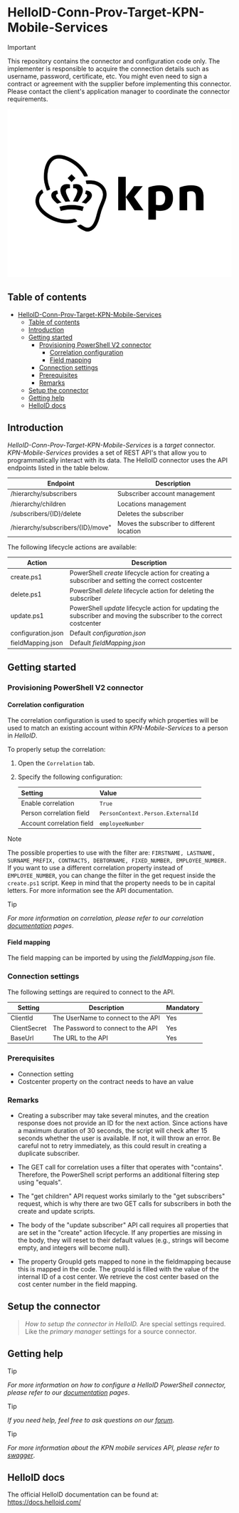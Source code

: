 # HelloID-Conn-Prov-Target-KPN-Mobile-Services

> [!IMPORTANT]
> This repository contains the connector and configuration code only. The implementer is responsible to acquire the connection details such as username, password, certificate, etc. You might even need to sign a contract or agreement with the supplier before implementing this connector. Please contact the client's application manager to coordinate the connector requirements.

<p align="center">
  <img src="https://github.com/Tools4everBV/HelloID-Conn-Prov-Target-KPN-Mobile-Services/blob/main/Logo.png?raw=true">
</p>

## Table of contents

- [HelloID-Conn-Prov-Target-KPN-Mobile-Services](#helloid-conn-prov-target-kpn-mobile-services)
  - [Table of contents](#table-of-contents)
  - [Introduction](#introduction)
  - [Getting started](#getting-started)
    - [Provisioning PowerShell V2 connector](#provisioning-powershell-v2-connector)
      - [Correlation configuration](#correlation-configuration)
      - [Field mapping](#field-mapping)
    - [Connection settings](#connection-settings)
    - [Prerequisites](#prerequisites)
    - [Remarks](#remarks)
  - [Setup the connector](#setup-the-connector)
  - [Getting help](#getting-help)
  - [HelloID docs](#helloid-docs)

## Introduction

_HelloID-Conn-Prov-Target-KPN-Mobile-Services_ is a _target_ connector. _KPN-Mobile-Services_ provides a set of REST API's that allow you to programmatically interact with its data. The HelloID connector uses the API endpoints listed in the table below.

| Endpoint                          | Description                                |
| --------------------------------- | ------------------------------------------ |
| /hierarchy/subscribers            | Subscriber account management              |
| /hierarchy/children               | Locations management                       |
| /subscribers/{ID}/delete          | Deletes the subscriber                     |
| /hierarchy/subscribers/{ID}/move" | Moves the subscriber to different location |

The following lifecycle actions are available:

| Action             | Description                                                                                                          |
| ------------------ | -------------------------------------------------------------------------------------------------------------------- |
| create.ps1         | PowerShell _create_ lifecycle action for creating a subscriber and setting the correct costcenter                    |
| delete.ps1         | PowerShell _delete_ lifecycle action for deleting the subscriber                                                     |
| update.ps1         | PowerShell _update_ lifecycle action for updating the subscriber and moving the subscriber to the correct costcenter |
| configuration.json | Default _configuration.json_                                                                                         |
| fieldMapping.json  | Default _fieldMapping.json_                                                                                          |

## Getting started

### Provisioning PowerShell V2 connector

#### Correlation configuration

The correlation configuration is used to specify which properties will be used to match an existing account within _KPN-Mobile-Services_ to a person in _HelloID_.

To properly setup the correlation:

1. Open the `Correlation` tab.

2. Specify the following configuration:

    | Setting                   | Value                             |
    | ------------------------- | --------------------------------- |
    | Enable correlation        | `True`                            |
    | Person correlation field  | `PersonContext.Person.ExternalId` |
    | Account correlation field | `employeeNumber`                  |

> [!NOTE]
> The possible properties to use with the filter are: `FIRSTNAME, LASTNAME, SURNAME_PREFIX, CONTRACTS, DEBTORNAME, FIXED_NUMBER, EMPLOYEE_NUMBER.` If you want to use a different correlation property instead of `EMPLOYEE_NUMBER`, you can change the filter in the get request inside the `create.ps1` script. Keep in mind that the property needs to be in capital letters. For more information see the API documentation.

> [!TIP]
> _For more information on correlation, please refer to our correlation [documentation](https://docs.helloid.com/en/provisioning/target-systems/powershell-v2-target-systems/correlation.html) pages_.

#### Field mapping

The field mapping can be imported by using the _fieldMapping.json_ file.

### Connection settings

The following settings are required to connect to the API.

| Setting      | Description                        | Mandatory |
| ------------ | ---------------------------------- | --------- |
| ClientId     | The UserName to connect to the API | Yes       |
| ClientSecret | The Password to connect to the API | Yes       |
| BaseUrl      | The URL to the API                 | Yes       |

### Prerequisites
- Connection setting
- Costcenter property on the contract needs to have an value 

### Remarks
- Creating a subscriber may take several minutes, and the creation response does not provide an ID for the next action. Since actions have a maximum duration of 30 seconds, the script will check after 15 seconds whether the user is available. If not, it will throw an error. Be careful not to retry immediately, as this could result in creating a duplicate subscriber.

- The GET call for correlation uses a filter that operates with "contains". Therefore, the PowerShell script performs an additional filtering step using "equals".

- The "get children" API request works similarly to the "get subscribers" request, which is why there are two GET calls for subscribers in both the create and update scripts.

- The body of the "update subscriber" API call requires all properties that are set in the "create" action lifecycle. If any properties are missing in the body, they will reset to their default values (e.g., strings will become empty, and integers will become null).

- The property GroupId gets mapped to none in the fieldmapping because this is mapped in the code. The groupId is filled with the value of the internal ID of a cost center. We retrieve the cost center based on the cost center number in the field mapping.

## Setup the connector

> _How to setup the connector in HelloID._ Are special settings required. Like the _primary manager_ settings for a source connector.

## Getting help

> [!TIP]
> _For more information on how to configure a HelloID PowerShell connector, please refer to our [documentation](https://docs.helloid.com/en/provisioning/target-systems/powershell-v2-target-systems.html) pages_.

> [!TIP]
>  _If you need help, feel free to ask questions on our [forum](https://forum.helloid.com/forum/helloid-connectors/provisioning/5278-helloid-provisioning-target-kpn-mobile-services)_.

> [!TIP]
>  _For more information about the KPN mobile services API, please refer to [swagger](https://app.swaggerhub.com/apis-docs/kpn/MobileServicesManagement-KPN/v11)_.

## HelloID docs

The official HelloID documentation can be found at: https://docs.helloid.com/

